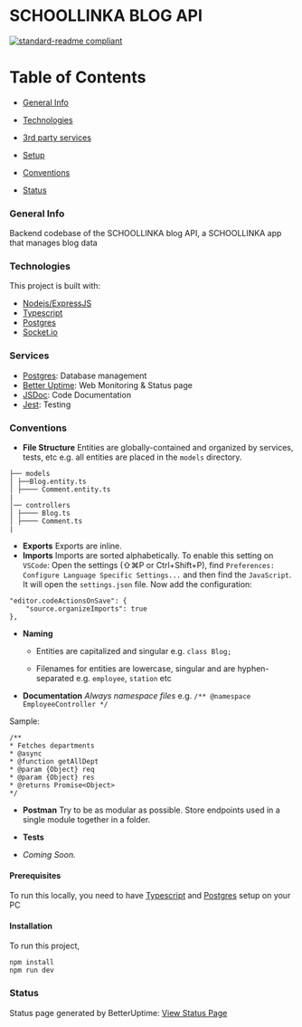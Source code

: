 # SCHOOLLINKA BLOG API

[![standard-readme compliant](https://img.shields.io/badge/readme%20style-standard-brightgreen.svg?style=flat-square)](https://github.com/RichardLitt/standard-readme)

# Table of Contents

-   [General Info](#general-info)

-   [Technologies](#technologies)

-   [3rd party services](#services)

-   [Setup](#setup)

-   [Conventions](#conventions)

-   [Status](#status)

### General Info

Backend codebase of the SCHOOLLINKA blog API, a SCHOOLLINKA app that manages blog data

### Technologies

This project is built with:

-   [Nodejs/ExpressJS](https://expressjs.com)
-   [Typescript](https://typescriptlang.org/)
-   [Postgres](https://postgresql.org/)
-   [Socket.io](https://socket.io)

### Services

-   [Postgres](https://postgresql.org/): Database management
-   [Better Uptime](https://betteruptime.com): Web Monitoring & Status page
-   [JSDoc](https://jsdoc.app): Code Documentation
-   [Jest](https://jestjs.io): Testing

### Conventions

-   **File Structure**
    Entities are globally-contained and organized by services, tests, etc e.g. all entities are placed in the `models` directory.

```
├── models
│ ├──Blog.entity.ts
│ ├──── Comment.entity.ts
|
│── controllers
│ ├──── Blog.ts
│ ├──── Comment.ts
| 
```

-   **Exports**
    Exports are inline.
-   **Imports**
    Imports are sorted alphabetically. To enable this setting on `VSCode`:
    Open the settings (⇧⌘P or Ctrl+Shift+P), find `Preferences: Configure Language Specific Settings...` and then find
    the `JavaScript`. It will open the `settings.json` file. Now add the configuration:

```
"editor.codeActionsOnSave": {
	"source.organizeImports": true
},
```

-   **Naming**

    -   Entities are capitalized and singular e.g.
        `class Blog;`

    -   Filenames for entities are lowercase, singular and are hyphen-separated e.g. `employee`, `station` etc

-   **Documentation**
    _Always namespace files_ e.g. `/** @namespace EmployeeController */`

Sample:

```
/**
* Fetches departments
* @async
* @function getAllDept
* @param {Object} req
* @param {Object} res
* @returns Promise<Object>
*/

```

-   **Postman**
    Try to be as modular as possible. Store endpoints used in a single module together in a folder.

-   **Tests**
-   _Coming Soon._

#### Prerequisites

To run this locally, you need to have [Typescript](https://typescriptlang.org) and [Postgres](https://postgresql.org/) setup on your PC

#### Installation

To run this project,

```
npm install
npm run dev
```

### Status

Status page generated by BetterUptime: [View Status Page](https://another.betteruptime.com)